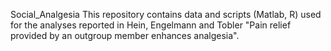 Social_Analgesia
This repository contains data and scripts (Matlab, R) used for the analyses reported in Hein, Engelmann and Tobler "Pain relief provided by an outgroup member enhances analgesia".
